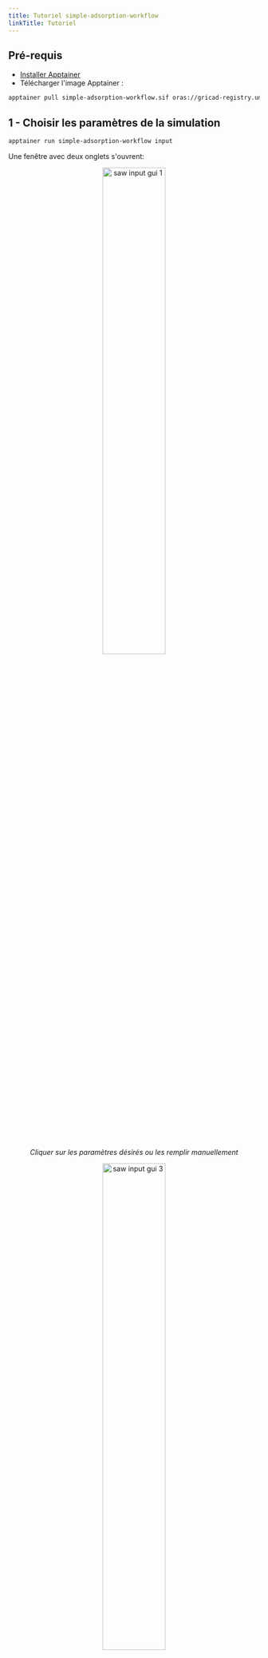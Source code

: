 ```yaml
---
title: Tutoriel simple-adsorption-workflow
linkTitle: Tutoriel
---
```


## Pré-requis

- [Installer Apptainer](/documentation/install/install-apptainer)
-  Télécharger l'image Apptainer :

```bash
apptainer pull simple-adsorption-workflow.sif oras://gricad-registry.univ-grenoble-alpes.fr/diamond/apptainer/apptainer-singularity-projects/simple-adsorption-workflow.sif:latest
```

## 1 -  Choisir les paramètres de la simulation
```bash
apptainer run simple-adsorption-workflow input
```
Une fenêtre avec deux onglets s'ouvrent:
<p align="center">
  <img alt="saw input gui 1" class="saw-input-gui-1" style="width:50%">
</p>
<p align="center"><i>Cliquer sur les paramètres désirés ou les remplir manuellement</i></p>

<p align="center">
  <img alt="saw input gui 3" class="saw-input-gui-3" style="width:50%">
</p>
<p align="center"><i>Modifier les paramètres avancés</i></p>

<p align="center">
  <img alt="saw input gui 2" class="saw-input-gui-2" style="width:70%">
</p>
<p align="center"><i>Sauvegarder le fichier de paramètres</i></p>

Les **structures** proviennent de la base de donnée MOFX-DB qui est fourni un serveur d'accès vers la base de donnée originale, la **CoRE MOF 2019**. Ces structures sont nettoyées (sans solvant, sans désordre, etc ...) à partir de structures résolues par diffraction de rayons X provenant de la CSD (Crystallographic Structural Database) dont l'identifiant est une clé à 6 lettres.

Les charges partielles peuvent être déterminées par deux méthodes dans l'état actuel :
- sans charges partielles : `None`
- par une équilibration de charges `EQeq` (voir [cet article](https://doi.org/10.1021/acs.jctc.8b00669))

Les champs de force utilisables sont :
- `ExampleMOFsForceField` : un champ de force générique pour les MOFs, utilisant un jeu de paramètres combinant des paramètres des champs de force Dreiding et UFF.

## 2 - Lancer les simulations

```bash
apptainer run simple-adsorption-workflow run -i input.json
```

TODO : vérifier comment récupérer le fichier `input.json` généré dans la première étape et l'intégrer dans le prochain conteneur.

Le script de base lance autant de simulations GCMC utilisant chacune un coeur CPU que de combinaisons de paramètres d'entrées. Exemple : 3 structures x 2 Températures x 5 points de Pression x 2 méthodes de charges  = 60 simulations.

> Note : Le workflow ne permet pas encore d'être utilisé avec un *scheduler*, l'utilisateur doit donc veiller à lancer au maximum autant de simulations que de coeurs CPU accessibles pour garantir une performance acceptable.

L'architecture des fichiers générés se présentent ainsi :
```
data_<ID>.
├── cif
├── gcmc
├── isotherms
├── job_gcmc.sh
├── sim.log
├── zeopp_asa
└── zeopp.log
```

La base de donnée complète de propriétés d'adsorption se situe dans le fichier `gcmc/run<index>.json` où index est l'identifiant de l'expérience.


## 3 - Mettre-à-jour la base de donnée

Lorsque l'on veut mettre à jour une base de donnée déjà générée par une expérience passée (ex : `run<index1>.json`), on peut générer une nouvelle base de donnée par la commande :

```bash
apptainer run simple-adsorption-workflow -i run<index1>.json run<index>.json -o ./
```

On obtient alors deux nouveaux fichiers :
- `run_merged.json` : la base de donnée complète
- `isotherms.json` : le fichier avec les isothermes

TODO :
- vérifier comment on récupère le fichier `isotherms.json` en dehors du containeur

## 4 - Visualiser les résultats
```bash
apptainer run simple-adsorption-workflow plot
```

<p align="center">
  <img alt="saw output gui 1" class="saw-output-gui-1" style="width:70%">
</p>
<p align="center"><i>Choisir le fichier avec les données des isothermes</i></p>

<p align="center">
 <img alt="saw output gui 2" class="saw-output-gui-2" style="width:70%">
</p>
<p align="center"><i></i></p>

<p align="center">
 <img alt="saw output gui 3" class="saw-output-gui-3" style="width:70%">
</p>
<p align="center"><i> Visualiser les isothermes en sélectionnant les paramètres désirés</i></p>
